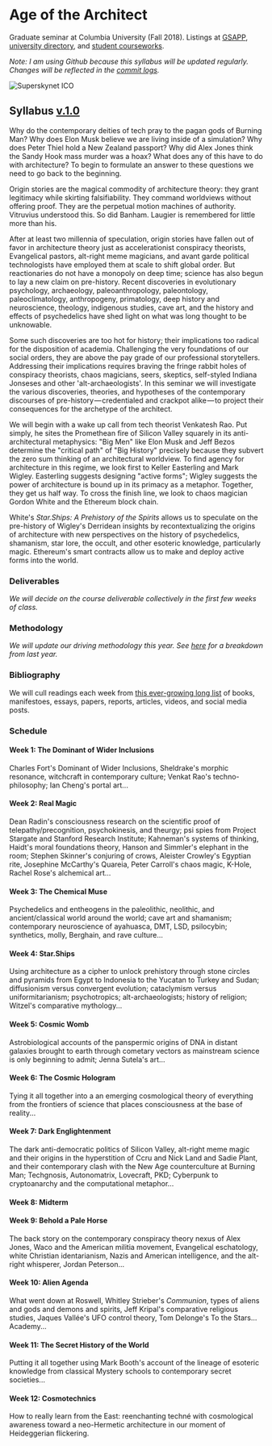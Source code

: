 # Age of the Architect
Graduate seminar at Columbia University (Fall 2018). Listings at [GSAPP](https://www.arch.columbia.edu/courses/72646-1635-age-of-the-architect), [university directory](http://www.columbia.edu/cu/bulletin/uwb/subj/ARCH/A6752-20173-001/), and [student courseworks](https://courseworks2.columbia.edu/courses/sis_course_id:ARCHA6752_001_2017_3/assignments/syllabus).

*Note: I am using Github because this syllabus will be updated regularly. Changes will be reflected in the [commit logs](https://github.com/troyth/age-of-the-architect/commits/master).*

![Superskynet ICO](/assets/superskynetICO.jpg)

## Syllabus [v.1.0](https://github.com/troyth/age-of-the-architect/versions.md)

Why do the contemporary deities of tech pray to the pagan gods of Burning Man? Why does Elon Musk believe we are living inside of a simulation? Why does Peter Thiel hold a New Zealand passport? Why did Alex Jones think the Sandy Hook mass murder was a hoax? What does any of this have to do with architecture? To begin to formulate an answer to these questions we need to go back to the beginning.

Origin stories are the magical commodity of architecture theory: they grant legitimacy while skirting falsifiability. They command worldviews without offering proof. They are the perpetual motion machines of authority. Vitruvius understood this. So did Banham. Laugier is remembered for little more than his.

After at least two millennia of speculation, origin stories have fallen out of favor in architecture theory just as accelerationist conspiracy theorists, Evangelical pastors, alt-right meme magicians, and avant garde political technologists have employed them at scale to shift global order. But reactionaries do not have a monopoly on deep time; science has also begun to lay a new claim on pre-history. Recent discoveries in evolutionary psychology, archaeology, paleoanthropology, paleontology, paleoclimatology, anthropogeny, primatology, deep history and neuroscience, theology, indigenous studies, cave art, and the history and effects of psychedelics have shed light on what was long thought to be unknowable.

Some such discoveries are too hot for history; their implications too radical for the disposition of academia. Challenging the very foundations of our social orders, they are above the pay grade of our professional storytellers. Addressing their implications requires braving the fringe rabbit holes of conspiracy theorists, chaos magicians, seers, skeptics, self-styled Indiana Jonseses and other 'alt-archaeologists'. In this seminar we will investigate the various discoveries, theories, and hypotheses of the contemporary discourses of pre-history — credentialed and crackpot alike — to project their consequences for the archetype of the architect.

We will begin with a wake up call from tech theorist Venkatesh Rao. Put simply, he sites the Promethean fire of Silicon Valley squarely in its anti-architectural metaphysics: "Big Men" like Elon Musk and Jeff Bezos determine the "critical path" of "Big History" precisely because they subvert the zero sum thinking of an architectural worldview. To find agency for architecture in this regime, we look first to Keller Easterling and Mark Wigley. Easterling suggests designing "active forms"; Wigley suggests the power of architecture is bound up in its primacy as a metaphor. Together, they get us half way. To cross the finish line, we look to chaos magician Gordon White and the Ethereum block chain.

White's *Star.Ships: A Prehistory of the Spirits* allows us to speculate on the pre-history of Wigley's Derridean insights by recontextualizing the origins of architecture with new perspectives on the history of psychedelics, shamanism, star lore, the occult, and other esoteric knowledge, particularly magic. Ethereum's smart contracts allow us to make and deploy active forms into the world.

### Deliverables
*We will decide on the course deliverable collectively in the first few weeks of class.*

### Methodology
*We will update our driving methodology this year. See [here]() for a breakdown from last year.*

### Bibliography
We will cull readings each week from [this ever-growing long list](bibliography.md) of books, manifestoes, essays, papers, reports, articles, videos, and social media posts.

### Schedule
#### Week 1: The Dominant of Wider Inclusions
Charles Fort's Dominant of Wider Inclusions, Sheldrake's morphic resonance, witchcraft in contemporary culture; Venkat Rao's techno-philosophy; Ian Cheng's portal art...

#### Week 2: Real Magic
Dean Radin's consciousness research on the scientific proof of telepathy/precognition, psychokinesis, and theurgy; psi spies from Project Stargate and Stanford Research Institute; Kahneman's systems of thinking, Haidt's moral foundations theory, Hanson and Simmler's elephant in the room; Stephen Skinner's conjuring of crows, Aleister Crowley's Egyptian rite, Josephine McCarthy's Quareia, Peter Carroll's chaos magic, K-Hole, Rachel Rose's alchemical art...

#### Week 3: The Chemical Muse
Psychedelics and entheogens in the paleolithic, neolithic, and ancient/classical world around the world; cave art and shamanism; contemporary neuroscience of ayahuasca, DMT, LSD, psilocybin; synthetics, molly, Berghain, and rave culture...

#### Week 4: Star.Ships
Using architecture as a cipher to unlock prehistory through stone circles and pyramids from Egypt to Indonesia to the Yucatan to Turkey and Sudan; diffusionism versus convergent evolution; cataclymism versus uniformitarianism; psychotropics; alt-archaeologists; history of religion; Witzel's comparative mythology...

#### Week 5: Cosmic Womb
Astrobiological accounts of the panspermic origins of DNA in distant galaxies brought to earth through cometary vectors as mainstream science is only beginning to admit; Jenna Sutela's art...

#### Week 6: The Cosmic Hologram
Tying it all together into a an emerging cosmological theory of everything from the frontiers of science that places consciousness at the base of reality...

#### Week 7: Dark Englightenment
The dark anti-democratic politics of Silicon Valley, alt-right meme magic and their origins in the hyperstition of Ccru and Nick Land and Sadie Plant, and their contemporary clash with the New Age counterculture at Burning Man; Techgnosis, Autonomatrix, Lovecraft, PKD; Cyberpunk to cryptoanarchy and the computational metaphor...

#### Week 8: Midterm

#### Week 9: Behold a Pale Horse
The back story on the contemporary conspiracy theory nexus of Alex Jones, Waco and the American militia movement, Evangelical eschatology, white Christian identarianism, Nazis and American intelligence, and the alt-right whisperer, Jordan Peterson...

#### Week 10: Alien Agenda
What went down at Roswell, Whitley Strieber's *Communion*, types of aliens and gods and demons and spirits, Jeff Kripal's comparative religious studies, Jaques Vallée's UFO control theory, Tom Delonge's To the Stars... Academy...

#### Week 11: The Secret History of the World
Putting it all together using Mark Booth's account of the lineage of esoteric knowledge from classical Mystery schools to contemporary secret societies...

#### Week 12: Cosmotechnics
How to really learn from the East: reenchanting techné with cosmological awareness toward a neo-Hermetic architecture in our moment of Heideggerian flickering.
